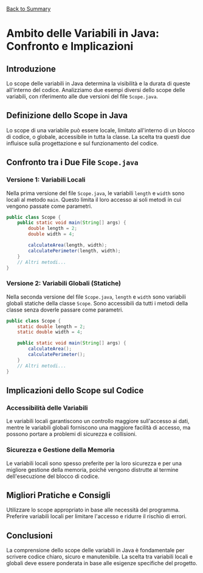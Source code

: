 
[Back to Summary](../Summary.md)

# Ambito delle Variabili in Java: Confronto e Implicazioni

## Introduzione
Lo scope delle variabili in Java determina la visibilità e la durata di queste all'interno del codice. Analizziamo due esempi diversi dello scope delle variabili, con riferimento alle due versioni del file `Scope.java`.

## Definizione dello Scope in Java
Lo scope di una variabile può essere locale, limitato all'interno di un blocco di codice, o globale, accessibile in tutta la classe. La scelta tra questi due influisce sulla progettazione e sul funzionamento del codice.

## Confronto tra i Due File `Scope.java`

### Versione 1: Variabili Locali
Nella prima versione del file `Scope.java`, le variabili `length` e `width` sono locali al metodo `main`. Questo limita il loro accesso ai soli metodi in cui vengono passate come parametri.

```java
public class Scope {
    public static void main(String[] args) {
        double length = 2;
        double width = 4;

        calculateArea(length, width);
        calculatePerimeter(length, width);
    }
    // Altri metodi...
}
```

### Versione 2: Variabili Globali (Statiche)
Nella seconda versione del file `Scope.java`, `length` e `width` sono variabili globali statiche della classe `Scope`. Sono accessibili da tutti i metodi della classe senza doverle passare come parametri.

```java
public class Scope {
    static double length = 2;
    static double width = 4;

    public static void main(String[] args) {
        calculateArea();
        calculatePerimeter();
    }
    // Altri metodi...
}
```

## Implicazioni dello Scope sul Codice

### Accessibilità delle Variabili
Le variabili locali garantiscono un controllo maggiore sull'accesso ai dati, mentre le variabili globali forniscono una maggiore facilità di accesso, ma possono portare a problemi di sicurezza e collisioni.

### Sicurezza e Gestione della Memoria
Le variabili locali sono spesso preferite per la loro sicurezza e per una migliore gestione della memoria, poiché vengono distrutte al termine dell'esecuzione del blocco di codice.

## Migliori Pratiche e Consigli
Utilizzare lo scope appropriato in base alle necessità del programma. Preferire variabili locali per limitare l'accesso e ridurre il rischio di errori.

## Conclusioni
La comprensione dello scope delle variabili in Java è fondamentale per scrivere codice chiaro, sicuro e manutenibile. La scelta tra variabili locali e globali deve essere ponderata in base alle esigenze specifiche del progetto.

